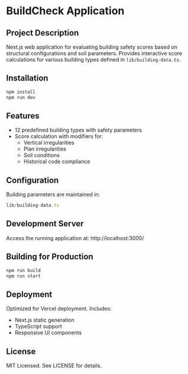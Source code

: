 # BuildCheck Application

## Project Description
Next.js web application for evaluating building safety scores based on structural configurations and soil parameters. Provides interactive score calculations for various building types defined in `lib/building-data.ts`.

## Installation
```bash
npm install
npm run dev
```

## Features
- 12 predefined building types with safety parameters
- Score calculation with modifiers for:
  - Vertical irregularities
  - Plan irregularities
  - Soil conditions
  - Historical code compliance

## Configuration
Building parameters are maintained in:
```typescript
lib/building-data.ts
```

## Development Server
Access the running application at:
http://localhost:3000/

## Building for Production
```bash
npm run build
npm run start
```

## Deployment
Optimized for Vercel deployment. Includes:
- Next.js static generation
- TypeScript support
- Responsive UI components

## License
MIT Licensed. See LICENSE for details.